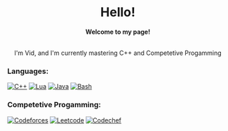 <div align="center">
<h1>Hello!</h1>
</div>
<div align="center">
<b>Welcome to my page!</b><br><br>
<p>I'm Vid, and I'm currently mastering C++ and Competetive Progamming</p>
</div>

### Languages:
[![C++](https://img.shields.io/badge/c++-black?style=for-the-badge&logo=cplusplus)](https://github.com/VidFurlan)
[![Lua](https://img.shields.io/badge/Lua-black?style=for-the-badge&logo=lua)](https://github.com/VidFurlan)
[![Java](https://img.shields.io/badge/java-black?style=for-the-badge&logo=openjdk)](https://github.com/VidFurlan)
[![Bash](https://img.shields.io/badge/bash-black?style=for-the-badge&logo=gnu-bash&logoColor=white)](https://github.com/VidFurlan)

### Competetive Progamming:
[![Codeforces](https://img.shields.io/badge/Codeforces-black?style=for-the-badge&logo=Codeforces&logoColor=white)](https://codeforces.com/profile/vidux)
[![Leetcode](https://img.shields.io/badge/-LeetCode-black?style=for-the-badge&logo=LeetCode&logoColor=white)](https://leetcode.com/u/VidFurlan/)
[![Codechef](https://img.shields.io/badge/Codechef-black?&style=for-the-badge&logo=Codechef&logoColor=white)](https://www.codechef.com/users/vidfurlan)
